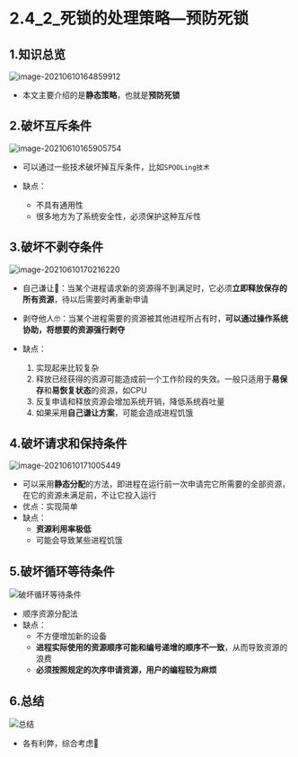 # 2.4_2_死锁的处理策略—预防死锁

## 1.知识总览

![image-20210610164859912](https://tuchuang-01.oss-cn-beijing.aliyuncs.com/img/image-20210610164859912.png)

- 本文主要介绍的是**静态策略**，也就是**预防死锁** 

## 2.破坏互斥条件

![image-20210610165905754](https://tuchuang-01.oss-cn-beijing.aliyuncs.com/img/image-20210610165905754.png)

- 可以通过一些技术破坏掉互斥条件，比如`SPOOLing技术`

- 缺点：
  - 不具有通用性
  - 很多地方为了系统安全性，必须保护这种互斥性

## 3.破坏不剥夺条件

![image-20210610170216220](https://tuchuang-01.oss-cn-beijing.aliyuncs.com/img/image-20210610170216220.png)

- 自己谦让🙂：当某个进程请求新的资源得不到满足时，它必须**立即释放保存的所有资源**，待以后需要时再重新申请
- 剥夺他人🤓：当某个进程需要的资源被其他进程所占有时，**可以通过操作系统协助，将想要的资源强行剥夺** 

- 缺点：
  1. 实现起来比较复杂
  2. 释放已经获得的资源可能造成前一个工作阶段的失效。一般只适用于**易保存**和**易恢复状态**的资源，如CPU
  3. 反复申请和释放资源会增加系统开销，降低系统吞吐量
  4. 如果采用**自己谦让方案**，可能会造成进程饥饿

## 4.破坏请求和保持条件

![image-20210610171005449](https://tuchuang-01.oss-cn-beijing.aliyuncs.com/img/image-20210610171005449.png)

- 可以采用**静态分配**的方法，即进程在运行前一次申请完它所需要的全部资源，在它的资源未满足前，不让它投入运行
- 优点：实现简单
- 缺点：
  - **资源利用率极低**
  - 可能会导致某些进程饥饿

## 5.破坏循环等待条件

![破坏循环等待条件](https://tuchuang-01.oss-cn-beijing.aliyuncs.com/img/image-20210610172428937.png)

- 顺序资源分配法
- 缺点：
  - 不方便增加新的设备
  - **进程实际使用的资源顺序可能和编号递增的顺序不一致**，从而导致资源的浪费
  - **必须按照规定的次序申请资源，用户的编程较为麻烦** 

## 6.总结

![总结](https://tuchuang-01.oss-cn-beijing.aliyuncs.com/img/image-20210610172506106.png)

- 各有利弊，综合考虑🧐